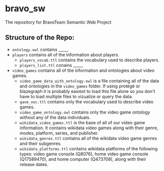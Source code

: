 # bravo_sw
The repository for BravoTeam Semantic Web Project

## Structure of the Repo:
- `ontology.owl` contains _____
- `players` contains all of the information about players.
  - `players_vocab.ttl` contains the vocabulary used to describe players.
  - `players_list.ttl` conains _____
- `video_games` contains all of the information and ontologies about video games.
  - `video_game_data_with_ontology.owl` is a file containing all of the data and ontologies in the `video_games` folder. If using protégé or blazegraph it is probably easiest to load this file alone so you don't have to load multiple files to vizualize or query the data.
  - `gave_voc.ttl` contains only the vocabulary used to describe video games.
  - `video_game_ontology.owl` contains only the video game ontology without any of the data individuals.
  - `wikidata_video_games.ttl` is the base of all of our video game information. It contains wikidata video games along with their genre, modes, platform, series, and publisher.
  - `wikidata_genres.ttl` contains all of the wikidata video game genres and their subgenres.
  - `wikidata_platforms.ttl` contains wikidata platforms of the following types: video game console (Q8076), home video game console (Q17589470), and home computer (Q473708), along with their release dates.


